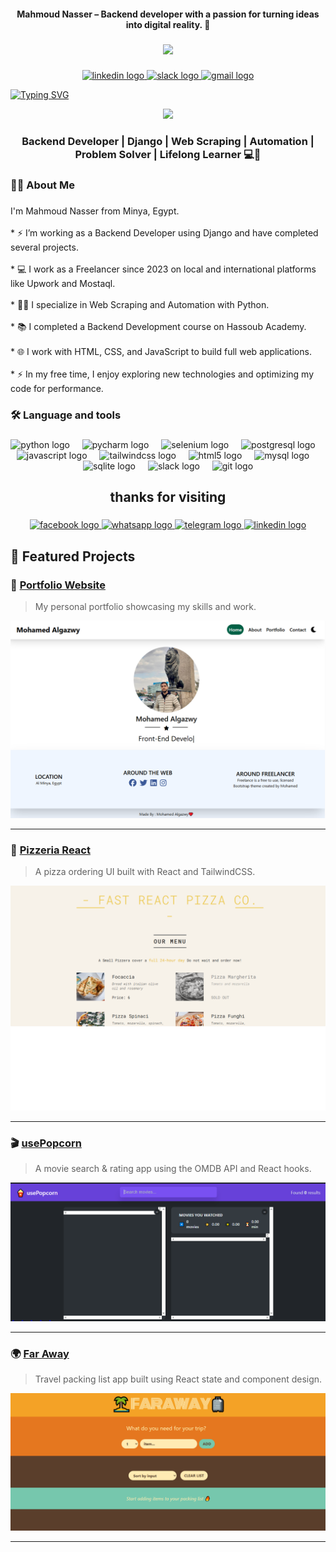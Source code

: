 
<h4 align="center">Mahmoud Nasser – Backend developer with a passion for turning ideas into digital reality. 🚀</h4>

###

<div align="center">
  <img height="400" src="https://media-hosting.imagekit.io/3beb06f41cbb4e88/Picsart_25-02-02_22-23-31-790.jpg?Expires=1841402396&Key-Pair-Id=K2ZIVPTIP2VGHC&Signature=uW5XAcdwQxkYhskD0n1kMnQFqTDWG4-7i1qas3J0Jizo9IH4P36VTY7Ky8nceahirQL-1Us5bPVtlacXkJ7K5veq4IhuvoJuqGr4VgxbzlwPBTBUi5G0FRz415s6Uows3PkoL0wtVuAy83X6~EmrHfpmAYd9LJ8rlwof75dcBWriBOL3j1e30PpqUz5DfOtQKTFz2AN036ZR5lKFwqBPAdFKtZ4fPBTy~rbOdXDeZuc1bxi5KLaJjFHjLe2uuXd8tPVqhnet7ZgV~Gm6tnKj6Je20esv6bE2XBVh9KIKlw2gwWhDUWcYHkOqvdDM9xVAfVSBQ7CXsKxgwCwjr61oDA__"  />
</div>

###

<div align="center">
  <a href="https://www.linkedin.com/in/mahmoud-nasser-26ab282a5/" target="_blank">
    <img src="https://raw.githubusercontent.com/maurodesouza/profile-readme-generator/master/src/assets/icons/social/linkedin/default.svg" width="37" height="25" alt="linkedin logo"  />
  </a>
  <a href="https://baytonia-group.slack.com/team/U068PAP9ZV0" target="_blank">
    <img src="https://raw.githubusercontent.com/maurodesouza/profile-readme-generator/master/src/assets/icons/social/slack/default.svg" width="37" height="25" alt="slack logo"  />
  </a>
  <a href="mahoudnasser67@gmail.com" target="_blank">
    <img src="https://raw.githubusercontent.com/maurodesouza/profile-readme-generator/master/src/assets/icons/social/gmail/default.svg" width="37" height="25" alt="gmail logo"  />
  </a>
</div>

[![Typing SVG](https://readme-typing-svg.herokuapp.com?font=Fira+Code&weight=500&size=19&duration=4999&pause=1000&width=435&lines=I%E2%80%99m+working+as+a+Backend+Developer+;working+as+a+Freelancer+since+2023;I+specialize+in+Web+Scraping)](https://git.io/typing-svg)

<div align="center">
  <img src="https://visitor-badge.laobi.icu/badge?page_id=Mahmoud-nasser67.Mahmoud-nasser67&"  />
</div>

###

<h3 align="center">Backend Developer | Django | Web Scraping | Automation | Problem Solver | Lifelong Learner 💻🚀</h3>

###

<h3 align="left">👩‍💻  About Me</h3>

###

<p align="left">I'm Mahmoud Nasser from Minya, Egypt.<br><br>*  ⚡  I’m working as a Backend Developer using Django and have completed several projects.<br><br>*  💻 I work as a Freelancer since 2023 on local and international platforms like Upwork and Mostaql.<br><br>*  🕵️‍♂️ I specialize in Web Scraping and Automation with Python.<br><br>*  📚 I completed a Backend Development course on Hassoub Academy.<br><br>*  🌐 I work with HTML, CSS, and JavaScript to build full web applications.<br><br>*  ⚡ In my free time, I enjoy exploring new technologies and optimizing my code for performance.</p>

###

<h3 align="left">🛠 Language and tools</h3>

###

<div align="center">
  <img src="https://cdn.jsdelivr.net/gh/devicons/devicon/icons/python/python-original.svg" height="38" alt="python logo"  />
  <img width="12" />
  <img src="https://cdn.jsdelivr.net/gh/devicons/devicon/icons/pycharm/pycharm-original.svg" height="38" alt="pycharm logo"  />
  <img width="12" />
  <img src="https://cdn.jsdelivr.net/gh/devicons/devicon/icons/selenium/selenium-original.svg" height="38" alt="selenium logo"  />
  <img width="12" />
  <img src="https://cdn.jsdelivr.net/gh/devicons/devicon/icons/postgresql/postgresql-original.svg" height="38" alt="postgresql logo"  />
  <img width="12" />
  <img src="https://cdn.jsdelivr.net/gh/devicons/devicon/icons/javascript/javascript-original.svg" height="38" alt="javascript logo"  />
  <img width="12" />
  <img src="https://cdn.jsdelivr.net/gh/devicons/devicon/icons/tailwindcss/tailwindcss-original-wordmark.svg" height="38" alt="tailwindcss logo"  />
  <img width="12" />
  <img src="https://cdn.jsdelivr.net/gh/devicons/devicon/icons/html5/html5-original.svg" height="38" alt="html5 logo"  />
  <img width="12" />
  <img src="https://cdn.jsdelivr.net/gh/devicons/devicon/icons/mysql/mysql-original.svg" height="38" alt="mysql logo"  />
  <img width="12" />
  <img src="https://cdn.jsdelivr.net/gh/devicons/devicon/icons/sqlite/sqlite-original.svg" height="38" alt="sqlite logo"  />
  <img width="12" />
  <img src="https://cdn.jsdelivr.net/gh/devicons/devicon/icons/slack/slack-original.svg" height="38" alt="slack logo"  />
  <img width="12" />
  <img src="https://cdn.jsdelivr.net/gh/devicons/devicon/icons/git/git-original.svg" height="38" alt="git logo"  />
</div>

###

<h2 align="center">thanks for visiting</h2>

###

<div align="center">
  <a href="https://web.facebook.com/profile.php?id=100068888688424" target="_blank">
    <img src="https://img.shields.io/static/v1?message=Facebook&logo=facebook&label=&color=1877F2&logoColor=white&labelColor=&style=for-the-badge" height="40" alt="facebook logo"  />
  </a>
  <a href="https://wa.me/201158974592" target="_blank">
    <img src="https://img.shields.io/static/v1?message=Whatsapp&logo=whatsapp&label=&color=25D366&logoColor=white&labelColor=&style=for-the-badge" height="40" alt="whatsapp logo"  />
  </a>
  <a href="https://tl.me/201158974592" target="_blank">
    <img src="https://img.shields.io/static/v1?message=Telegram&logo=telegram&label=&color=2CA5E0&logoColor=white&labelColor=&style=for-the-badge" height="40" alt="telegram logo"  />
  </a>
  <a href="https://www.linkedin.com/in/mahmoud-nasser-26ab282a5/" target="_blank">
    <img src="https://img.shields.io/static/v1?message=LinkedIn&logo=linkedin&label=&color=0077B5&logoColor=white&labelColor=&style=for-the-badge" height="40" alt="linkedin logo"  />
  </a>
</div>

###

## 📌 Featured Projects

### 🎨 [Portfolio Website](https://portfolio-omega-vert-79.vercel.app)
> My personal portfolio showcasing my skills and work.

![Portfolio Screenshot](https://github.com/MohamedElgazwy/Portfolio/raw/main/screenshot.png)

---

### 🍕 [Pizzeria React](https://pizzeria-react.vercel.app)
> A pizza ordering UI built with React and TailwindCSS.

![Pizzeria Screenshot](https://github.com/MohamedElgazwy/Pizzeria/raw/main/screenshot.png)

---

### 🎬 [usePopcorn](https://usepopcorn-eight.vercel.app)
> A movie search & rating app using the OMDB API and React hooks.

![usePopcorn Screenshot](https://github.com/MohamedElgazwy/usepopcorn/raw/main/screenshot.png)

---

### 🌍 [Far Away](https://far-away-eight.vercel.app/)
> Travel packing list app built using React state and component design.

![FarAway Screenshot](https://github.com/MohamedElgazwy/far-away/raw/master/screenshot.png)

---

